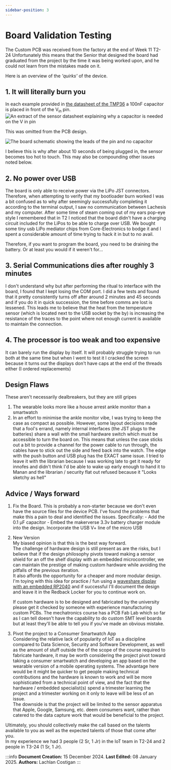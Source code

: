 ```yaml
---
sidebar-position: 3
---
```


# Board Validation Testing

The Custom PCB was received from the factory at the end of Week 11 T2-24
Unfortunately this means that the Senior that designed the board had graduated from the project by the time it was being worked upon, and he could not learn from the mistakes made on it.  

Here is an overview of the *'quirks'* of the device.

## 1. It will literally burn you

In each example provided in [the datasheet of the TMP36](https://www.analog.com/media/en/technical-documentation/data-sheets/TMP35_36_37.pdf) a 100nF capacitor is placed in front of the V<sub>in</sub> pin.
![An extract of the sensor datasheet explaining why a capacitor is needed on the V in pin](./img/TMP36Cap_DS.png)  

This was omitted from the PCB design.  

![The board schematic showing the leads of the pin and no capacitor](./img/TMP36Schem.png)

I believe this is why after about 10 seconds of being plugged in, the sensor becomes too hot to touch.
This may also be compounding other issues noted below.

## 2. No power over USB

The board is only able to receive power via the LiPo JST connectors. Therefore, when attempting to verify that my bootloader burn worked I was a bit confused as to why after seemingly successfully completing it according to the terminal output, I saw no communication between Lachesis and my computer. After some time of steam coming out of my ears pop-eye style I remembered that in T2 I noticed that the board didn't have a charging circuit included for the LiPos to be able to charge over USB. We bought some tiny usb LiPo mediator chips from Core-Electronics to bodge it and I spent a considerable amount of time trying to hack it in but to no avail.

Therefore, if you want to program the board, you need to be draining the battery. Or at least you would if it weren't for...

## 3. Serial Communications dies after roughly 3 minutes

I don't understand why but after performing the ritual to interface with the board, I found that I kept losing the COM port.
I did a few tests and found that it pretty consistently turns off after around 2 minutes and 45 seconds and if you do it in quick succession, the time before comms are lost is lessened. This leads me to believe that the heat from the temperature sensor (which is located next to the USB socket by the by) is increasing the resistance of the traces to the point where not enough current is available to maintain the connection.

## 4. The processor is too weak and too expensive

It can barely run the display by itself. It will probably struggle trying to run both at the same time but when I went to test it I cracked the screen because it turns out the displays don't have caps at the end of the threads either (I ordered replacements)

## Design Flaws

These aren't necessarily dealbreakers, but they are still gripes

1. The wearable looks more like a house arrest ankle monitor than a smartwatch
2. In an effort to minimise the ankle monitor vibe, I was trying to keep the case as compact as possible. However, some layout decisions made that a fool's errand, namely internal interfaces (the JST plugs to the batteries) share a wall with the small hardware switch which must be accessible to turn the board on. This means that unless the case sticks out a bit to provide a channel for the power cable to run through, the cables have to stick out the side and feed back into the watch. The edge with the push button and USB plug has the EXACT same issue. I tried to leave it with the librarian because I was working late to get it ready for innofes and didn't think I'd be able to wake up early enough to hand it to Manan and the librarian / security flat out refused because it "Looks sketchy as hell"

## Advice / Ways forward

1. Fix the Board.
    This is probably a non-starter because we don't even have the source files for the device PCB. I've found the problems that make this a pain to deal and identified the issues.
    Specifically:
        - Add the 0.1 μF capacitor
        - Embed the makerverse 3.3v battery charger module into the design. Incorporate the USB V+ line of the micro USB  

2. New Version  
    My biased opinion is that this is the best way forward.  
    The challenge of hardware design is still present as are the risks, but I believe that if the design philosophy pivots toward making a sensor shield for an off the shelf display with an embedded microcontroller, we can maintain the prestige of making custom hardware while avoiding the pitfalls of the previous iteration.  
    It also affords the opportunity for a cheaper and more modular design. I'm toying with this idea for practice / fun using a [waveshare display with an embedded RP2040](https://www.waveshare.com/wiki/RP2040-LCD-1.28) and if successful I'll document the design and leave it in the Redback Locker for you to continue work on.  

    If custom hardware is to be designed and fabricated by the university please get it checked by someone with experience manufacturing custom PCBs. The mechatronics course has a PCB Fab Lab which so far as I can tell doesn't have the capability to do custom SMT level boards but at least they'll be able to tell you if you've made an obvious mistake.

3. Pivot the project to a Consumer Smartwatch App  
    Considering the relative lack of popularity of IoT as a discipline compared to Data Science, Security and Software Development, as well as the amount of stuff outside the of the scope of the course required to fabricate hardware, it may be worth considering the project pivot toward taking a consumer smartwatch and developing an app based on the wearable version of a mobile operating systems. The advantage here would be it might be quicker to get people making technical contributions and the hardware is known to work and will be more sophisticated from a technical point of view, and the fact that the hardware / embedded specialist(s) spend a trimester learning the project and a trimester working on it only to leave will be less of an issue.  
    The downside is that the project will be limited to the sensor apparatus that Apple, Google, Samsung, etc. deem consumers want, rather than catered to the data capture work that would be beneficial to the project.

Ultimately, you should collectively make the call based on the talents available to you as well as the expected talents of those that come after you.  
In my experience we had 3 people (2 Sr, 1 Jr) in the IoT team in T2-24 and 2 people in T3-24 (1 Sr, 1 Jr).

:::info
**Document Creation:** 15 December 2024. **Last Edited:** 08 January 2025. **Authors:** Lachlan Costigan
:::
